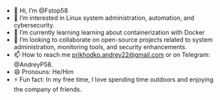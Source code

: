 - 👋 Hi, I’m @Fstop58
- 👀 I’m interested in Linux system administration, automation, and cybersecurity.
- 🌱 I’m currently learning learning about containerization with Docker
- 💞️ I’m looking to collaborate on open-source projects related to system administration, monitoring tools, and security enhancements.
- 📫 How to reach me prikhodko.andrey22@gmail.com or on Telegram: @AndreyP58.
- 😄 Pronouns: He/Him
- ⚡ Fun fact: In my free time, I love spending time outdoors and enjoying the company of friends.
